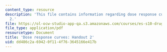 ```yaml
---
content_type: resource
description: 'This file contains information regarding dose response curves: handout
  2.'
file: https://ol-ocw-studio-app-qa.s3.amazonaws.com/courses/es-s10-drugs-and-the-brain-spring-2013/dd486c2a69420f114f763645166e417b_MITES_S10S13_Doseresp2w7.pdf
file_type: application/pdf
resourcetype: Document
title: 'Dose response curves: Handout 2'
uid: dd486c2a-6942-0f11-4f76-3645166e417b
---
```

